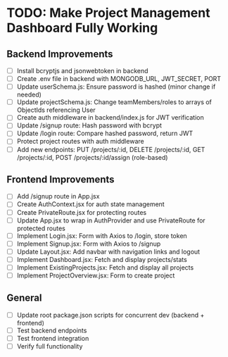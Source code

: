 # TODO: Make Project Management Dashboard Fully Working

## Backend Improvements
- [ ] Install bcryptjs and jsonwebtoken in backend
- [ ] Create .env file in backend with MONGODB_URL, JWT_SECRET, PORT
- [ ] Update userSchema.js: Ensure password is hashed (minor change if needed)
- [ ] Update projectSchema.js: Change teamMembers/roles to arrays of ObjectIds referencing User
- [ ] Create auth middleware in backend/index.js for JWT verification
- [ ] Update /signup route: Hash password with bcrypt
- [ ] Update /login route: Compare hashed password, return JWT
- [ ] Protect project routes with auth middleware
- [ ] Add new endpoints: PUT /projects/:id, DELETE /projects/:id, GET /projects/:id, POST /projects/:id/assign (role-based)

## Frontend Improvements
- [ ] Add /signup route in App.jsx
- [ ] Create AuthContext.jsx for auth state management
- [ ] Create PrivateRoute.jsx for protecting routes
- [ ] Update App.jsx to wrap in AuthProvider and use PrivateRoute for protected routes
- [ ] Implement Login.jsx: Form with Axios to /login, store token
- [ ] Implement Signup.jsx: Form with Axios to /signup
- [ ] Update Layout.jsx: Add navbar with navigation links and logout
- [ ] Implement Dashboard.jsx: Fetch and display projects/stats
- [ ] Implement ExistingProjects.jsx: Fetch and display all projects
- [ ] Implement ProjectOverview.jsx: Form to create project

## General
- [ ] Update root package.json scripts for concurrent dev (backend + frontend)
- [ ] Test backend endpoints
- [ ] Test frontend integration
- [ ] Verify full functionality
